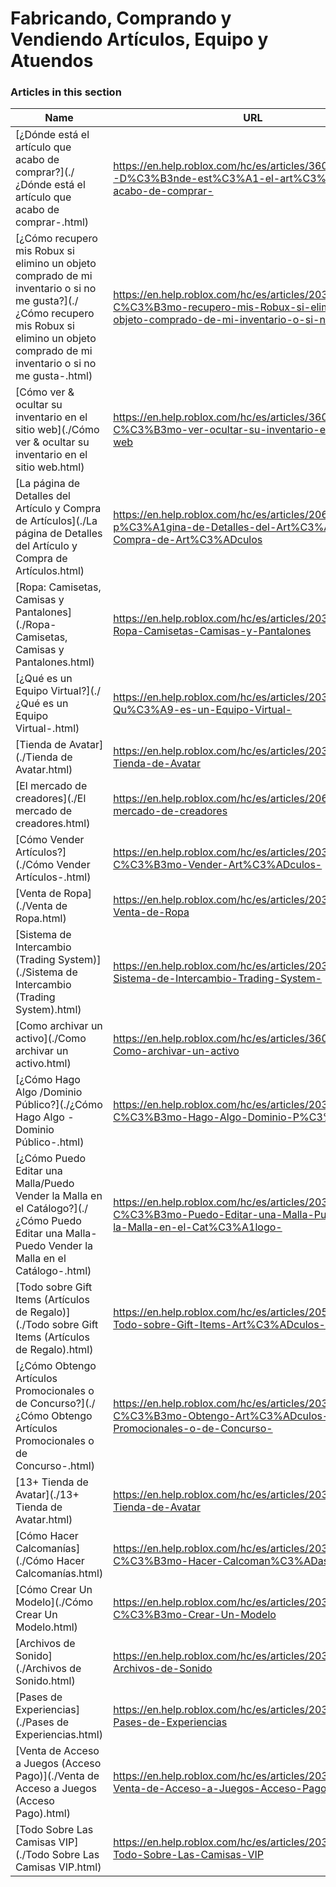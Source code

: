 # Fabricando, Comprando y Vendiendo Artículos, Equipo y Atuendos  
### Articles in this section
Name|URL
-|-
[¿Dónde está el artículo que acabo de comprar?](./¿Dónde está el artículo que acabo de comprar-.html) |https://en.help.roblox.com/hc/es/articles/360029542532--D%C3%B3nde-est%C3%A1-el-art%C3%ADculo-que-acabo-de-comprar-
[¿Cómo recupero mis Robux si elimino un objeto comprado de mi inventario o si no me gusta?](./¿Cómo recupero mis Robux si elimino un objeto comprado de mi inventario o si no me gusta-.html) |https://en.help.roblox.com/hc/es/articles/203313290--C%C3%B3mo-recupero-mis-Robux-si-elimino-un-objeto-comprado-de-mi-inventario-o-si-no-me-gusta-
[Cómo ver & ocultar su inventario en el sitio web](./Cómo ver & ocultar su inventario en el sitio web.html) |https://en.help.roblox.com/hc/es/articles/360000463726-C%C3%B3mo-ver-ocultar-su-inventario-en-el-sitio-web
[La página de Detalles del Artículo y Compra de Artículos](./La página de Detalles del Artículo y Compra de Artículos.html) |https://en.help.roblox.com/hc/es/articles/206142306-La-p%C3%A1gina-de-Detalles-del-Art%C3%ADculo-y-Compra-de-Art%C3%ADculos
[Ropa: Camisetas, Camisas y Pantalones](./Ropa- Camisetas, Camisas y Pantalones.html) |https://en.help.roblox.com/hc/es/articles/203313170-Ropa-Camisetas-Camisas-y-Pantalones
[¿Qué es un Equipo Virtual?](./¿Qué es un Equipo Virtual-.html) |https://en.help.roblox.com/hc/es/articles/203313630--Qu%C3%A9-es-un-Equipo-Virtual-
[Tienda de Avatar](./Tienda de Avatar.html) |https://en.help.roblox.com/hc/es/articles/203313300-Tienda-de-Avatar
[El mercado de creadores](./El mercado de creadores.html) |https://en.help.roblox.com/hc/es/articles/206580683-El-mercado-de-creadores
[Cómo Vender Artículos?](./Cómo Vender Artículos-.html) |https://en.help.roblox.com/hc/es/articles/203313260-C%C3%B3mo-Vender-Art%C3%ADculos-
[Venta de Ropa](./Venta de Ropa.html) |https://en.help.roblox.com/hc/es/articles/203313180-Venta-de-Ropa
[Sistema de Intercambio (Trading System)](./Sistema de Intercambio (Trading System).html) |https://en.help.roblox.com/hc/es/articles/203313310-Sistema-de-Intercambio-Trading-System-
[Como archivar un activo](./Como archivar un activo.html) |https://en.help.roblox.com/hc/es/articles/360031253052-Como-archivar-un-activo
[¿Cómo Hago Algo /Dominio Público?](./¿Cómo Hago Algo -Dominio Público-.html) |https://en.help.roblox.com/hc/es/articles/203313230--C%C3%B3mo-Hago-Algo-Dominio-P%C3%BAblico-
[¿Cómo Puedo Editar una Malla/Puedo Vender la Malla en el Catálogo?](./¿Cómo Puedo Editar una Malla-Puedo Vender la Malla en el Catálogo-.html) |https://en.help.roblox.com/hc/es/articles/203313250--C%C3%B3mo-Puedo-Editar-una-Malla-Puedo-Vender-la-Malla-en-el-Cat%C3%A1logo-
[Todo sobre Gift Items (Artículos de Regalo)](./Todo sobre Gift Items (Artículos de Regalo).html) |https://en.help.roblox.com/hc/es/articles/205630374-Todo-sobre-Gift-Items-Art%C3%ADculos-de-Regalo-
[¿Cómo Obtengo Artículos Promocionales o de Concurso?](./¿Cómo Obtengo Artículos Promocionales o de Concurso-.html) |https://en.help.roblox.com/hc/es/articles/203313270--C%C3%B3mo-Obtengo-Art%C3%ADculos-Promocionales-o-de-Concurso-
[13+ Tienda de Avatar](./13+ Tienda de Avatar.html) |https://en.help.roblox.com/hc/es/articles/203313320-13-Tienda-de-Avatar
[Cómo Hacer Calcomanías](./Cómo Hacer Calcomanías.html) |https://en.help.roblox.com/hc/es/articles/203313930-C%C3%B3mo-Hacer-Calcoman%C3%ADas
[Cómo Crear Un Modelo](./Cómo Crear Un Modelo.html) |https://en.help.roblox.com/hc/es/articles/203313910-C%C3%B3mo-Crear-Un-Modelo
[Archivos de Sonido](./Archivos de Sonido.html) |https://en.help.roblox.com/hc/es/articles/203314070-Archivos-de-Sonido
[Pases de Experiencias](./Pases de Experiencias.html) |https://en.help.roblox.com/hc/es/articles/203314040-Pases-de-Experiencias
[Venta de Acceso a Juegos (Acceso Pago)](./Venta de Acceso a Juegos (Acceso Pago).html) |https://en.help.roblox.com/hc/es/articles/203314090-Venta-de-Acceso-a-Juegos-Acceso-Pago-
[Todo Sobre Las Camisas VIP](./Todo Sobre Las Camisas VIP.html) |https://en.help.roblox.com/hc/es/articles/203314080-Todo-Sobre-Las-Camisas-VIP